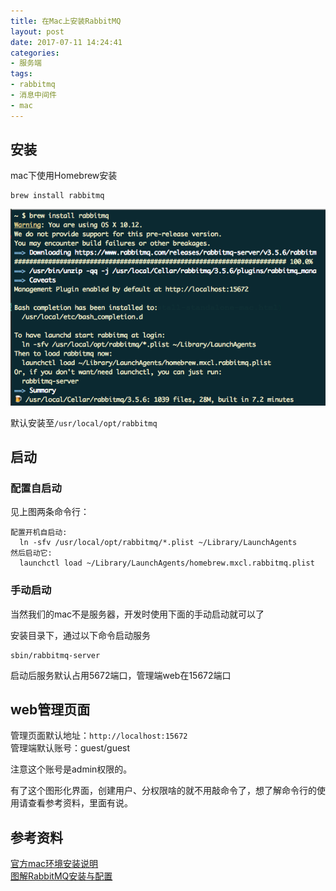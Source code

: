 ```yaml
---
title: 在Mac上安装RabbitMQ
layout: post
date: 2017-07-11 14:24:41
categories: 
- 服务端
tags:
- rabbitmq
- 消息中间件
- mac
---
```

## 安装
mac下使用Homebrew安装   

```
brew install rabbitmq
```
![install.png](2017-07-11-start-rabbitmq/install.png)

默认安装至`/usr/local/opt/rabbitmq`     


## 启动

### 配置自启动
见上图两条命令行：
```
配置开机自启动:
  ln -sfv /usr/local/opt/rabbitmq/*.plist ~/Library/LaunchAgents
然后启动它:
  launchctl load ~/Library/LaunchAgents/homebrew.mxcl.rabbitmq.plist
```

### 手动启动
当然我们的mac不是服务器，开发时使用下面的手动启动就可以了

安装目录下，通过以下命令启动服务
```
sbin/rabbitmq-server
```

启动后服务默认占用5672端口，管理端web在15672端口

## web管理页面

管理页面默认地址：`http://localhost:15672`  
管理端默认账号：guest/guest

注意这个账号是admin权限的。

有了这个图形化界面，创建用户、分权限啥的就不用敲命令了，想了解命令行的使用请查看参考资料，里面有说。




## 参考资料

[官方mac环境安装说明](http://www.rabbitmq.com/install-standalone-mac.html)   
[图解RabbitMQ安装与配置](https://jingyan.baidu.com/article/e4d08ffd9ec61c0fd2f60d1f.html)





